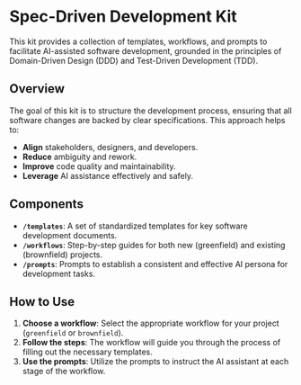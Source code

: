 # Spec-Driven Development Kit

This kit provides a collection of templates, workflows, and prompts to facilitate AI-assisted software development, grounded in the principles of Domain-Driven Design (DDD) and Test-Driven Development (TDD).

## Overview

The goal of this kit is to structure the development process, ensuring that all software changes are backed by clear specifications. This approach helps to:

-   **Align** stakeholders, designers, and developers.
-   **Reduce** ambiguity and rework.
-   **Improve** code quality and maintainability.
-   **Leverage** AI assistance effectively and safely.

## Components

-   **`/templates`**: A set of standardized templates for key software development documents.
-   **`/workflows`**: Step-by-step guides for both new (greenfield) and existing (brownfield) projects.
-   **`/prompts`**: Prompts to establish a consistent and effective AI persona for development tasks.

## How to Use

1.  **Choose a workflow**: Select the appropriate workflow for your project (`greenfield` or `brownfield`).
2.  **Follow the steps**: The workflow will guide you through the process of filling out the necessary templates.
3.  **Use the prompts**: Utilize the prompts to instruct the AI assistant at each stage of the workflow.
